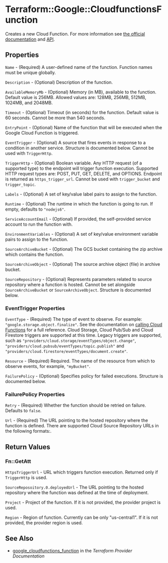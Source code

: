 # Terraform::Google::CloudfunctionsFunction

Creates a new Cloud Function. For more information see
[the official documentation](https://cloud.google.com/functions/docs/)
and
[API](https://cloud.google.com/functions/docs/apis).

## Properties

`Name` - (Required) A user-defined name of the function. Function names must be unique globally.

`Description` - (Optional) Description of the function.

`AvailableMemoryMb` - (Optional) Memory (in MB), available to the function. Default value is 256MB. Allowed values are: 128MB, 256MB, 512MB, 1024MB, and 2048MB.

`Timeout` - (Optional) Timeout (in seconds) for the function. Default value is 60 seconds. Cannot be more than 540 seconds.

`EntryPoint` - (Optional) Name of the function that will be executed when the Google Cloud Function is triggered.

`EventTrigger` - (Optional) A source that fires events in response to a condition in another service. Structure is documented below. Cannot be used with `TriggerHttp`.

`TriggerHttp` - (Optional) Boolean variable. Any HTTP request (of a supported type) to the endpoint will trigger function execution. Supported HTTP request types are: POST, PUT, GET, DELETE, and OPTIONS. Endpoint is returned as `https_trigger_url`. Cannot be used with `trigger_bucket` and `trigger_topic`.

`Labels` - (Optional) A set of key/value label pairs to assign to the function.

`Runtime` - (Optional) The runtime in which the function is going to run. If empty, defaults to `"nodejs6"`.

`ServiceAccountEmail` - (Optional) If provided, the self-provided service account to run the function with.

`EnvironmentVariables` - (Optional) A set of key/value environment variable pairs to assign to the function.

`SourceArchiveBucket` - (Optional) The GCS bucket containing the zip archive which contains the function.

`SourceArchiveObject` - (Optional) The source archive object (file) in archive bucket.

`SourceRepository` - (Optional) Represents parameters related to source repository where a function is hosted.
Cannot be set alongside `SourceArchiveBucket` or `SourceArchiveObject`. Structure is documented below.

### EventTrigger Properties

`EventType` - (Required) The type of event to observe. For example: `"google.storage.object.finalize"`.
See the documentation on [calling Cloud Functions](https://cloud.google.com/functions/docs/calling/) for a full reference.
Cloud Storage, Cloud Pub/Sub and Cloud Firestore triggers are supported at this time.
Legacy triggers are supported, such as `"providers/cloud.storage/eventTypes/object.change"`,
`"providers/cloud.pubsub/eventTypes/topic.publish"` and `"providers/cloud.firestore/eventTypes/document.create"`.

`Resource` - (Required) Required. The name of the resource from which to observe events, for example, `"myBucket"`.

`FailurePolicy` - (Optional) Specifies policy for failed executions. Structure is documented below.

### FailurePolicy Properties

`Retry` - (Required) Whether the function should be retried on failure. Defaults to `false`.

`Url` - (Required) The URL pointing to the hosted repository where the function is defined. There are supported Cloud Source Repository URLs in the following formats:.


## Return Values

### Fn::GetAtt

`HttpsTriggerUrl` - URL which triggers function execution. Returned only if `TriggerHttp` is used.

`SourceReposoitory.0.deployedUrl` - The URL pointing to the hosted repository where the function was defined at the time of deployment.

`Project` - Project of the function. If it is not provided, the provider project is used.

`Region` - Region of function. Currently can be only "us-central1". If it is not provided, the provider region is used.

## See Also

* [google_cloudfunctions_function](https://www.terraform.io/docs/providers/google/r/cloudfunctions_function.html) in the _Terraform Provider Documentation_